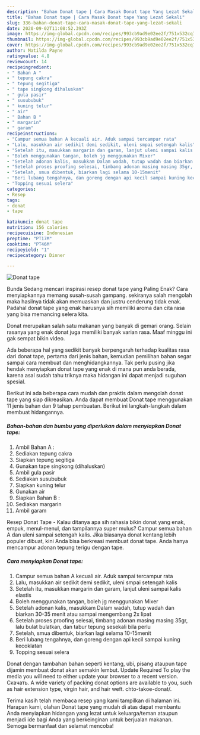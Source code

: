 ```yaml
---
description: "Bahan Donat tape | Cara Masak Donat tape Yang Lezat Sekali"
title: "Bahan Donat tape | Cara Masak Donat tape Yang Lezat Sekali"
slug: 336-bahan-donat-tape-cara-masak-donat-tape-yang-lezat-sekali
date: 2020-09-02T11:08:52.393Z
image: https://img-global.cpcdn.com/recipes/993cb9ad9e02ee2f/751x532cq70/donat-tape-foto-resep-utama.jpg
thumbnail: https://img-global.cpcdn.com/recipes/993cb9ad9e02ee2f/751x532cq70/donat-tape-foto-resep-utama.jpg
cover: https://img-global.cpcdn.com/recipes/993cb9ad9e02ee2f/751x532cq70/donat-tape-foto-resep-utama.jpg
author: Matilda Payne
ratingvalue: 4.8
reviewcount: 14
recipeingredient:
- " Bahan A "
- " tepung cakra"
- " tepung segitiga"
- " tape singkong dihaluskan"
- " gula pasir"
- " susububuk"
- " kuning telur"
- " air"
- " Bahan B "
- " margarin"
- " garam"
recipeinstructions:
- "Campur semua bahan A kecuali air. Aduk sampai tercampur rata"
- "Lalu, masukkan air sedikit demi sedikit, uleni smpai setengah kalis"
- "Setelah itu, masukkan margarin dan garam, lanjut uleni sampai kalis elastis"
- "Boleh menggunakan tangan, boleh jg menggunakan Mixer"
- "Setelah adonan kalis, masukkam Dalam wadah, tutup wadah dan biarkan 30-35 menit atau sampai mengembang 2x lipat"
- "Setelah proses proofing selesai, timbang adonan masing masing 35gr, lalu bulat bulatkan, dan tabur tepung sesekali bila perlu"
- "Setelah, smua dibentuk, biarkan lagi selama 10-15menit"
- "Beri lubang tengahnya, dan goreng dengan api kecil sampai kuning kecoklatan"
- "Topping sesuai selera"
categories:
- Resep
tags:
- donat
- tape

katakunci: donat tape 
nutrition: 156 calories
recipecuisine: Indonesian
preptime: "PT17M"
cooktime: "PT46M"
recipeyield: "1"
recipecategory: Dinner

---
```



![Donat tape](https://img-global.cpcdn.com/recipes/993cb9ad9e02ee2f/751x532cq70/donat-tape-foto-resep-utama.jpg)

Bunda Sedang mencari inspirasi resep donat tape yang Paling Enak? Cara menyiapkannya memang susah-susah gampang. sekiranya salah mengolah maka hasilnya tidak akan memuaskan dan justru cenderung tidak enak. Padahal donat tape yang enak harusnya sih memiliki aroma dan cita rasa yang bisa memancing selera kita.

Donat merupakan salah satu makanan yang banyak di gemari orang. Selain rasanya yang enak donat juga memiliki banyak varian rasa. Maaf minggu ini gak sempat bikin video.

Ada beberapa hal yang sedikit banyak berpengaruh terhadap kualitas rasa dari donat tape, pertama dari jenis bahan, kemudian pemilihan bahan segar sampai cara membuat dan menghidangkannya. Tak perlu pusing jika hendak menyiapkan donat tape yang enak di mana pun anda berada, karena asal sudah tahu triknya maka hidangan ini dapat menjadi suguhan spesial.


Berikut ini ada beberapa cara mudah dan praktis dalam mengolah donat tape yang siap dikreasikan. Anda dapat membuat Donat tape menggunakan 11 jenis bahan dan 9 tahap pembuatan. Berikut ini langkah-langkah dalam membuat hidangannya.

<!--inarticleads1-->

##### Bahan-bahan dan bumbu yang diperlukan dalam menyiapkan Donat tape:

1. Ambil  Bahan A :
1. Sediakan  tepung cakra
1. Siapkan  tepung segitiga
1. Gunakan  tape singkong (dihaluskan)
1. Ambil  gula pasir
1. Sediakan  susububuk
1. Siapkan  kuning telur
1. Gunakan  air
1. Siapkan  Bahan B :
1. Sediakan  margarin
1. Ambil  garam


Resep Donat Tape - Kalau ditanya apa sih rahasia bikin donat yang enak, empuk, menul-menul, dan tampilannya super mulus? Campur semua bahan A dan uleni sampai setengah kalis. Jika biasanya donat kentang lebih populer dibuat, kini Anda bisa berkreasi membuat donat tape. Anda hanya mencampur adonan tepung terigu dengan tape. 

<!--inarticleads2-->

##### Cara menyiapkan Donat tape:

1. Campur semua bahan A kecuali air. Aduk sampai tercampur rata
1. Lalu, masukkan air sedikit demi sedikit, uleni smpai setengah kalis
1. Setelah itu, masukkan margarin dan garam, lanjut uleni sampai kalis elastis
1. Boleh menggunakan tangan, boleh jg menggunakan Mixer
1. Setelah adonan kalis, masukkam Dalam wadah, tutup wadah dan biarkan 30-35 menit atau sampai mengembang 2x lipat
1. Setelah proses proofing selesai, timbang adonan masing masing 35gr, lalu bulat bulatkan, dan tabur tepung sesekali bila perlu
1. Setelah, smua dibentuk, biarkan lagi selama 10-15menit
1. Beri lubang tengahnya, dan goreng dengan api kecil sampai kuning kecoklatan
1. Topping sesuai selera


Donat dengan tambahan bahan seperti kentang, ubi, pisang ataupun tape dijamin membuat donat akan semakin lembut. Update Required To play the media you will need to either update your browser to a recent version. Скачать. A wide variety of packing donat options are available to you, such as hair extension type, virgin hair, and hair weft. chto-takoe-donat/. 

Terima kasih telah membaca resep yang kami tampilkan di halaman ini. Harapan kami, olahan Donat tape yang mudah di atas dapat membantu Anda menyiapkan hidangan yang lezat untuk keluarga/teman ataupun menjadi ide bagi Anda yang berkeinginan untuk berjualan makanan. Semoga bermanfaat dan selamat mencoba!
